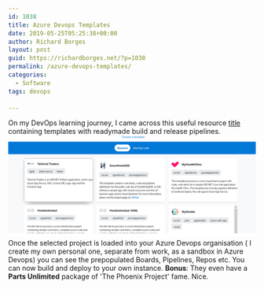 ```yaml
---
id: 1038
title: Azure Devops Templates
date: 2019-05-25T05:25:38+00:00
author: Richard Borges
layout: post
guid: https://richardborges.net/?p=1038
permalink: /azure-devops-templates/
categories:
  - Software    
tags: devops
  
---
```


On my DevOps learning journey, I came across this useful resource [title](https://azuredevopsdemogenerator.azurewebsites.net) containing templates with readymade build and release pipelines. 
![Generate a prepopulated project into Azure Devops](/assets/images/posts/2019/05/azuredevopsdemogenerator.templates.PNG)
Once the selected project is loaded into your Azure Devops organisation ( I create my own personal one, separate from work, as a sandbox in Azure Devops) you can see the prepopulated Boards, Pipelines, Repos etc. You can now build and deploy to your own instance. 
**Bonus**: They even have a **Parts Unlimited** package of 'The Phoenix Project' fame. Nice.